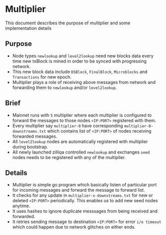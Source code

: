 # Multiplier

This document describes the purpose of multiplier and some implementation details

## Purpose

- Node types `newlookup` and `level2lookup`  need new blocks data every time new txBlock is mined in order to be synced with progressing network.
- This new block data include `DSBlock`, `FinalBlock`, `Microblocks` and `Transactions` for new epoch.
- Multiplier plays a role of receiving above messages from network and forwarding them to `newlookup` and/or `level2lookup`.

## Brief

- Mainnet runs with `5` multiplier where each multiplier is configured to forward the messages to those nodes `<IP:PORT>` registered with them.
- Every multiplier say `multiplier-0` have corresponding `multiplier-0-downstreams.txt` which contains list of `<IP:PORT>` of nodes receiving forwarded messages.
- All `level2lookup` nodes are automatically registered with multiplier during bootstrap.
- All newly launched zilliqa controlled `newlookup` and exchanges `seed` nodes needs to be registered with any of the multiplier.

## Details

- Multiplier is simple go program which basically listen of particular port for incoming messages and forward the message to forward list.
- It checks for any update in `multiplier-x-downstreams.txt` for new or deleted `<IP:PORT>` periodically. This enables us to add new seed nodes anytime.
- It uses hashes to ignore duplicate messsages from being received and forwarded.
- It retries sending message to destination `<IP:PORT>` for error `i/o timeout` which could happen due to network glitches on either ends.
